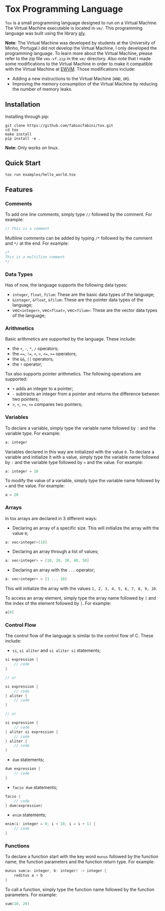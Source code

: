 # **Tox Programming Language**

```Tox``` is a small programming language designed to run on a Virtual Machine. The Virtual Machine executable is located in ```vm/```. This programming language was built using the library [ply](www.dabeaz.com/ply/). 

**Note**: The Virtual Machine was developed by students at the University of Minho, Portugal.I did not develop the Virtual Machine, I only developed the programming language. To learn more about the Virtual Machine, please refer to the zip file ```vms-vf.zip``` in the ```vm/``` directory. Also note that I made some modifications to the Virtual Machine in order to make it compatible with the Virtual Machine at [EWVM](https://ewvm.epl.di.uminho.pt/). Those modifications include:
- Adding a new instructions to the Virtual Machine (```AND```, ```OR```).
- Improving the memory consumption of the Virtual Machine by reducing the number of memory leaks.

## **Installation**

Installing through pip:

```console
git clone https://github.com/fabiocfabini/tox.git
cd tox
make install
pip install -e .
```

**Note**: Only works on linux.

## **Quick Start**

```console
tox run examples/hello_world.tox
```

## **Features**

### **Comments**

To add one line comments, simply type ```//``` followed by the comment. For example:

```c
// This is a comment
```

Multiline comments can be added by typing ```/*``` followed by the comment and ```*/``` at the end. For example:

```c
/*
This is a multiline comment
*/
```

### **Data Types**

Has of now, the language supports the following data types:

- ```integer```, ```float```, ```filum```: These are the basic data types of the language;
- ```&integer```, ```&float```, ```&filum```: These are the pointer data types of the language;
- vec```<integer>```, vec```<float>```, vec```<filum>```: These are the vector data types of the language;

### **Arithmetics**

Basic arithmetics are supported by the language. These include:

- the ```+```, ```-```, ```*```, ```/``` operators;
- the ```==```, ```!=```, ```<```, ```>```, ```<=```, ```>=``` operators;
- the ```&&```, ```||``` operators;
- the ```!``` operator;

Tox also supports pointer arithmetics. The following operations are supported:

- ```+``` adds an integer to a pointer;
- ```-``` subtracts an integer from a pointer and returns the difference between two pointers;
- ```>```, ```<```, ```>=```, ```<=``` compares two pointers;

### **Variables**

To declare a variable, simply type the variable name followed by ```:``` and the variable type. For example:

```c
a: integer
```

Variables declared in this way are initialized with the value ```0```. To declare a variable and initialize it with a value, simply type the variable name followed by ```:``` and the variable type followed by ```=``` and the value. For example:

```c
a: integer = 10
```

To modify the value of a variable, simply type the variable name followed by ```=``` and the value. For example:

```c
a = 20
```

### **Arrays**

In tox arrays are declared in 3 different ways:

- Declaring an array of a specific size. This will initialize the array with the value ```0```;

```c
a: vec<integer>[10]
```

- Declaring an array through a list of values;

```c
a: vec<integer> = [10, 20, 30, 40, 50]
```

- Declaring an array with the ```...``` operator;

```c
a: vec<integer> = [1 ... 10]
```

This will initialize the array with the values ```1, 2, 3, 4, 5, 6, 7, 8, 9, 10```.

To access an array element, simply type the array name followed by ```[``` and the index of the element followed by ```]```. For example:

```c
a[0]
```


### **Control Flow**

The control flow of the language is similar to the control flow of C. These include:

- ```si```, ```si aliter``` and ```si aliter si``` statements;

```c
si expression {
    // code
}

// or

si expression {
    // code
} aliter {
    // code
}

// or

si expression {
    // code
} aliter si expression {
    // code
} aliter {
    // code
}
```

- ```dum``` statements;

```c
dum expression {
    // code
}
```

- ```facio dum``` statements;

```c
facio {
    // code
} dum(expression)
```

- ```enim``` statements;

```c
enim(i: integer = 0; i < 10; i = i + 1) {
    // code
}
```


### **Functions**

To declare a function start with the key word ```munus``` followed by the function name, the function parameters and the function return type. For example:

```c
munus sum(a: integer, b: integer) -> integer {
    reditus a + b
}
```

To call a function, simply type the function name followed by the function parameters. For example:

```c
sum(10, 20)
```
